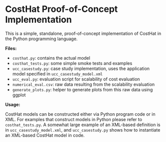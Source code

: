 # CostHat Proof-of-Concept Implementation

This is a simple, standalone, proof-of-concept implementation of CostHat in
the Python programming language.

**Files:**
* `costhat.py`: contains the actual model
* `costhat_tests.py`: some simple smoke tests and examples
* `ucc_casestudy.py`: case study implementation, uses the application model specified in `ucc_casestudy_model.xml`
* `ucc_eval.py`: evaluation script for scalability of cost evaluation
* `numerical_eval.csv`: raw data resulting from the scalability evaluation
* `generate_plots.py`: helper to generate plots from this raw data using ggplot

**Usage:**

CostHat models can be constructed either via Python program code or in XML.
For examples that construct models in Python please refer to `costhat_tests.py`.
A somewhat large example of an XML-based definition is in `ucc_casestudy_model.xml`,
and `ucc_casestudy.py` shows how to instantiate an XML-based CostHat model in  code.
